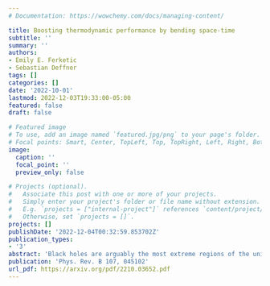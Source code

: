 ```yaml
---
# Documentation: https://wowchemy.com/docs/managing-content/

title: Boosting thermodynamic performance by bending space-time
subtitle: ''
summary: ''
authors:
- Emily E. Ferketic
- Sebastian Deffner
tags: []
categories: []
date: '2022-10-01'
lastmod: 2022-12-03T19:33:00-05:00
featured: false
draft: false

# Featured image
# To use, add an image named `featured.jpg/png` to your page's folder.
# Focal points: Smart, Center, TopLeft, Top, TopRight, Left, Right, BottomLeft, Bottom, BottomRight.
image:
  caption: ''
  focal_point: ''
  preview_only: false

# Projects (optional).
#   Associate this post with one or more of your projects.
#   Simply enter your project's folder or file name without extension.
#   E.g. `projects = ["internal-project"]` references `content/project/deep-learning/index.md`.
#   Otherwise, set `projects = []`.
projects: []
publishDate: '2022-12-04T00:32:59.853702Z'
publication_types:
- '3'
abstract: 'Black holes are arguably the most extreme regions of the universe. Yet, they are also utterly inaccessible to experimentation, and even just indirect observation poses significant technical challenges. The phenomenological approach of thermodynamics is uniquely suited to explore at least some of the physical properties of such scenarios, and this has motivated the study of so-called holographic engines. We show that the efficiency of an endoreversible Brayton cycle is given by the Curzon-Ahlborn efficiency if the engine is fueled by a 2-dimensional ideal gas; and that the efficiency is higher, if the working medium is a (2+1)-dimensional BTZ black hole. These findings may be relevant not only in the quest to unlock the mysteries of black holes, but also for potential technological applications of graphene.'
publication: 'Phys. Rev. B 107, 045102'
url_pdf: https://arxiv.org/pdf/2210.03652.pdf
---
```


